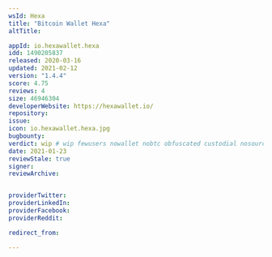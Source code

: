 ```yaml
---
wsId: Hexa
title: "Bitcoin Wallet Hexa"
altTitle:

appId: io.hexawallet.hexa
idd: 1490205837
released: 2020-03-16
updated: 2021-02-12
version: "1.4.4"
score: 4.75
reviews: 4
size: 46946304
developerWebsite: https://hexawallet.io/
repository:
issue:
icon: io.hexawallet.hexa.jpg
bugbounty:
verdict: wip # wip fewusers nowallet nobtc obfuscated custodial nosource nonverifiable reproducible bounty defunct
date: 2021-01-23
reviewStale: true
signer:
reviewArchive:


providerTwitter:
providerLinkedIn:
providerFacebook:
providerReddit:

redirect_from:

---
```

